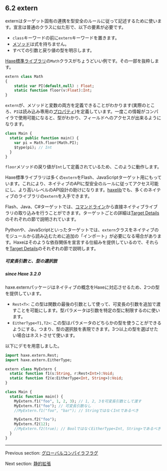## 6.2 extern

externはターゲット固有の連携を型安全のルールに従って記述するために使います。宣言は普通のクラスに似た形で、以下の要素が必要です。

* `class`キーワードの前に`extern`キーワードを置きます。
* [メソッド](class-field-method.md)は式を持ちません。
* すべての引数と戻り値の型を明示します。

[Haxe標準ライブラリ](std.md)の`Math`クラスがちょうどいい例です。その一部を抜粋します。

```haxe
extern class Math
{
	static var PI(default,null) : Float;
	static function floor(v:Float):Int;
}
```

`extern`が、メソッドと変数の両方を定義できることがわかります(実際のところ、`PI`は読み込み専用の[プロパティ](class-field-property.md))を定義しています。一度この情報がコンパイラで使用可能になると、型がわかり、フィールドへのアクセスが出来るようになります。

```haxe
class Main {
  static public function main() {
    var pi = Math.floor(Math.PI);
    $type(pi); // Int
  }
}
```

`floor`メソッドの戻り値が`Int`して定義されているため、このように動作します。

Haxe標準ライブラリは多くの`extern`をFlash、JavaScriptターゲット用にもっています。これにより、ネイティブのAPIに型安全のルールに従ってアクセス可能にし、より高いレベルのAPI設計の助けになります。[haxelib](haxelib.md)でも、多くのネイティブのライブラリの`extern`を入手できます。

Flash、Java、C#ターゲットでは、[コマンドライン](compiler-usage.md)から直接ネイティブライブラリの取り込みを行うことができます。ターゲットごとの詳細は[Target Details](target-details.md)のそれぞれの節で説明されています。

Pythonや、JavaScriptといったターゲットでは、`extern`クラスをネイティブのモジュールから読み込むために追加の「インポート」が必要になる場合があります。Haxeはそのような依存関係を宣言する仕組みを提供しているので、それらを[Target Details](target-details.md)のそれぞれの節で説明します。

##### 可変長引数と、型の選択肢
##### since Haxe 3.2.0

haxe.externパッケージはネイティブの概念をHaxeに対応させるため、2つの型を提供しています。

* `Rest<T>`: この型は関数の最後の引数として使って、可変長の引数を追加で渡すことを可能にします。型パラメータは引数を特定の型に制限するのに使います。
* `EitherType<T1,T2>`: この型はパラメータのどちらかの型を使うことができるようにする。つまり、型の選択肢を表現できます。3つ以上の型を選ばせたい場合はネストさせて使います。

以下にデモを用意しました。

```haxe
import haxe.extern.Rest;
import haxe.extern.EitherType;

extern class MyExtern {
  static function f1(s:String, r:Rest<Int>):Void;
  static function f2(e:EitherType<Int, String>):Void;
}

class Main {
  static function main() {
    MyExtern.f1("foo", 1, 2, 3); // 1, 2, 3を可変長引数として渡す
    MyExtern.f1("foo"); // 可変長引数なし
    //MyExtern.f1("foo", "bar"); // StringではなくIntであるべき

    MyExtern.f2("foo");
    MyExtern.f2(12);
    //MyExtern.f2(true); // BoolではなくEitherType<Int, String>であるべき
  }
}
```

---

Previous section: [グローバルコンパイラフラグ](lf-condition-compilation-flags.md)

Next section: [静的拡張](lf-static-extension.md)